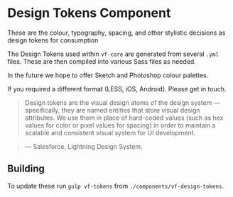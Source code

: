 # Design Tokens Component

These are the colour, typography, spacing, and other stylistic decisions as design tokens for consumption

The Design Tokens used within `vf-core` are generated from several `.yml` files. These are then compiled into various Sass files as needed.


In the future we hope to offer Sketch and Photoshop colour palettes.


If you required a different format (LESS, iOS, Android). Please get in touch.


> Design tokens are the visual design atoms of the design system — specifically, they are named entities that store visual design attributes. We use them in place of hard-coded values (such as hex values for color or pixel values for spacing) in order to maintain a scalable and consistent visual system for UI development.

> — Salesforce, Lightning Design System.



## Building

To update these run `gulp vf-tokens` from `./components/vf-design-tokens`.
